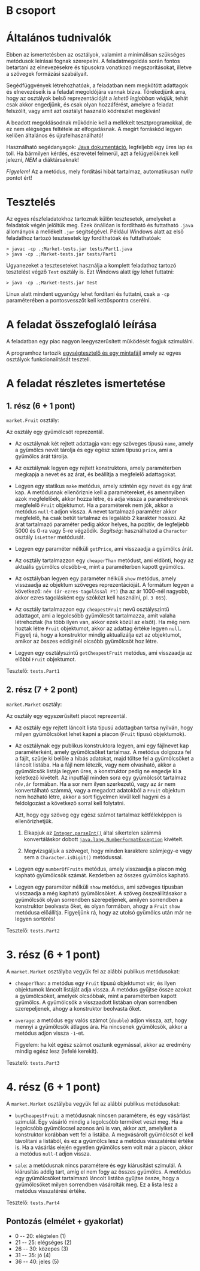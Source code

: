 # B csoport

# Általános tudnivalók

Ebben az ismertetésben az osztályok, valamint a minimálisan szükséges metódusok leírásai fognak szerepelni. A feladatmegoldás során fontos betartani az elnevezésekre és típusokra vonatkozó megszorításokat, illetve a szövegek formázási szabályait.

Segédfüggvények létrehozhatóak, a feladatban nem megkötött adattagok és elnevezéseik is a feladat megoldójára vannak bízva. Törekedjünk arra, hogy az osztályok belső reprezentációját a _lehető legjobban védjük_, tehát csak akkor engedjünk, és csak olyan hozzáférést, amelyre a feladat felszólít, vagy amit azt osztályt használó kódrészlet megkíván!

A beadott megoldásodnak működnie kell a mellékelt tesztprogramokkal, de ez nem elégséges feltétele az elfogadásnak. A megírt forráskód legyen kellően általános és újrafelhasználható!

Használható segédanyagok: [Java dokumentáció](/files/java/api/index.html), legfeljebb egy üres lap és toll. Ha bármilyen kérdés, észrevétel felmerül, azt a felügyelőknek kell jelezni, _NEM_ a diáktársaknak!

_Figyelem!_ Az a metódus, mely fordítási hibát tartalmaz, automatikusan _nulla_ pontot ért!

# Tesztelés

Az egyes részfeladatokhoz tartoznak külön tesztesetek, amelyeket a feladatok végén jelöltük meg. Ezek önállóan is fordítható és futtatható `.java` állományok a mellékelt `.jar` segítségével. Például Windows alatt az első feladathoz tartozó tesztesetek így fordíthatóak és futtathatóak:

    > javac -cp .;Market-tests.jar tests/Part1.java
    > java -cp .;Market-tests.jar tests/Part1

Ugyanezeket a teszteseteket használja a komplett feladathoz tartozó tesztelést végző `Test` osztály is. Ezt Windows alatt így lehet futtatni:

    > java -cp .;Market-tests.jar Test

Linux alatt mindent ugyanúgy lehet fordítani és futtatni, csak a `-cp` paraméterében a pontosvesszőt kell kettőspontra cserélni.

# A feladat összefoglaló leírása

A feladatban egy piac nagyon leegyszerűsített működését fogjuk szimulálni.

A programhoz tartozik [egységtesztelő és egy mintafájl](/files/java/Market-tests.zip) amely az egyes osztályok funkcionalitását teszteli.

# A feladat részletes ismertetése

## 1\. rész (6 + 1 pont)

`market.Fruit` osztály:

Az osztály egy gyümölcsöt reprezentál.

*   Az osztálynak két rejtett adattagja van: egy szöveges típusú `name`, amely a gyümölcs nevét tárolja és egy egész szám típusú `price`, ami a gyümölcs árát tárolja.

*   Az osztálynak legyen egy rejtett konstruktora, amely paraméterben megkapja a nevet és az árat, és beállítja a megfelelő adattagokat.

*   Legyen egy statikus `make` metódus, amely szintén egy nevet és egy árat kap. A metódusnak ellenőriznie kell a paramétereket, és amennyiben azok megfelelőek, akkor hozza létre, és adja vissza a paramétereknek megfelelő `Fruit` objektumot. Ha a paraméterek nem jók, akkor a metódus `null`-t adjon vissza. A nevet tartalmazó paraméter akkor megfelelő, ha csak betűt tartalmaz és legalább 2 karakter hosszú. Az árat tartalmazó paraméter pedig akkor helyes, ha pozitív, de legfeljebb 5000 és 0-ra vagy 5-re végződik. _Segítség_: használhatod a `Character` osztály `isLetter` metódusát.

*   Legyen egy paraméter nélküli `getPrice`, ami visszaadja a gyümölcs árát.

*   Az osztály tartalmazzon egy `cheaperThan` metódust, ami eldönti, hogy az aktuális gyümölcs olcsóbb-e, mint a paraméterben kapott gyümölcs.

*   Az osztályban legyen egy paraméter nélküli `show` metódus, amely visszaadja az objektum szöveges reprezentációját. A formátum legyen a következő: `név (ár-ezres-tagolással Ft)` (ha az ár 1000-nél nagyobb, akkor ezres tagolásként egy szóközt kell használni, pl. `3 065`).

*   Az osztály tartalmazzon egy `cheapestFruit` nevű osztályszintű adattagot, ami a legolcsóbb gyümölcsöt tartalmazza, amit valaha létrehoztak (ha több ilyen van, akkor ezek közül az elsőt). Ha még nem hoztak létre `Fruit` objektumot, akkor az adattag értéke legyen `null`. Figyelj rá, hogy a konstruktor mindig aktualizálja ezt az objektumot, amikor az összes eddiginél olcsóbb gyümölcsöt hoz létre.

*   Legyen egy osztályszintű `getCheapestFruit` metódus, ami visszaadja az előbbi `Fruit` objektumot.

Tesztelő: `tests.Part1`

## 2\. rész (7 + 2 pont)

`market.Market` osztály:

Az osztály egy egyszerűsített piacot reprezentál.

*   Az osztály egy rejtett láncolt lista típusú adattagban tartsa nyilván, hogy milyen gyümölcsöket lehet kapni a piacon (`Fruit` típusú objektumok).

*   Az osztálynak egy publikus konstruktora legyen, ami egy fájlnevet kap paraméterként, amely gyümölcsöket tartalmaz. A metódus dolgozza fel a fájlt, szűrje ki belőle a hibás adatokat, majd töltse fel a gyümölcsöket a láncolt listába. Ha a fájl nem létezik, vagy nem olvasható, akkor a gyümölcsök listája legyen üres, a konstruktor pedig ne engedje ki a keletkező kivételt. Az inputfájl minden sora egy gyümölcsöt tartalmaz `név,ár` formában. Ha a sor nem ilyen szerkezetű, vagy az `ár` nem konvertálható számmá, vagy a megadott adatokból a `Fruit` objektum nem hozható létre, akkor a sort figyelmen kívül kell hagyni és a feldolgozást a következő sorral kell folytatni.

    Azt, hogy egy szöveg egy egész számot tartalmaz kétféleképpen is ellenőrizhetjük.

    1.  Elkapjuk az [`Integer.parseInt()`](https://bead.inf.elte.hu/files/java/api/java/lang/Integer.html#parseInt-java.lang.String-) által sikertelen számmá konvertáláskor dobott [`java.lang.NumberFormatException`](https://bead.inf.elte.hu/files/java/api/java/lang/NumberFormatException.html) kivételt.

    2.  Megvizsgáljuk a szöveget, hogy minden karaktere számjegy-e vagy sem a `Character.isDigit()` metódussal.

*   Legyen egy `numberOfFruits` metódus, amely visszaadja a piacon még kapható gyümölcsök számát. Kezdetben az összes gyümölcs kapható.

*   Legyen egy paraméter nélküli `show` metódus, ami szöveges típusban visszaadja a még kapható gyümölcsöket. A szöveg összeállításakor a gyümölcsök olyan sorrendben szerepeljenek, amilyen sorrendben a konstruktor beolvasta őket, és olyan formában, ahogy a `Fruit` `show` metódusa előállítja. Figyeljünk rá, hogy az utolsó gyümölcs után már ne legyen sortörés!

Tesztelő: `tests.Part2`

# 3\. rész (6 + 1 pont)

A `market.Market` osztályba vegyük fel az alábbi publikus metódusokat:

*   `cheaperThan`: a metódus egy `Fruit` típusú objektumot vár, és ilyen objektumok láncolt listáját adja vissza. A metódus gyűjtse össze azokat a gyümölcsöket, amelyek olcsóbbak, mint a paraméterben kapott gyümölcs. A gyümölcsök a visszaadott listában olyan sorrendben szerepeljenek, ahogy a konstruktor beolvasta őket.

*   `average`: a metódus egy valós számot (`double`) adjon vissza, azt, hogy mennyi a gyümölcsök átlagos ára. Ha nincsenek gyümölcsök, akkor a metódus adjon vissza `-1`-et.

    Figyelem: ha két egész számot osztunk egymással, akkor az eredmény mindig egész lesz (lefelé kerekít).

Tesztelő: `tests.Part3`

# 4\. rész (6 + 1 pont)

A `market.Market` osztályba vegyük fel az alábbi publikus metódusokat:

*   `buyCheapestFruit`: a metódusnak nincsen paramétere, és egy vásárlást szimulál. Egy vásárló mindig a legolcsóbb terméket veszi meg. Ha a legolcsóbb gyümölccsel azonos árú is van, akkor azt, amelyiket a konstruktor korábban vett fel a listába. A megvásárolt gyümölcsöt el kell távolítani a listából, és ez a gyümölcs lesz a metódus visszatérési értéke is. Ha a vásárlás elején egyetlen gyümölcs sem volt már a piacon, akkor a metódus `null`-t adjon vissza.

*   `sale`: a metódusnak nincs paramétere és egy kiárusítást szimulál. A kiárusítás addig tart, amíg el nem fogy az összes gyümölcs. A metódus egy gyümölcsöket tartalmazó láncolt listába gyűjtse össze, hogy a gyümölcsöket milyen sorrendben vásárolták meg. Ez a lista lesz a metódus visszatérési értéke.

Tesztelő: `tests.Part4`

## Pontozás (elmélet + gyakorlat)

*   0 -- 20: elégtelen (1)
*   21 -- 25: elégséges (2)
*   26 -- 30: közepes (3)
*   31 -- 35: jó (4)
*   36 -- 40: jeles (5)

</div>
